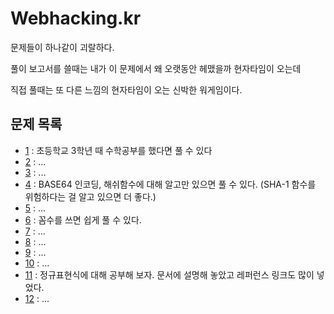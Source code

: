 # Webhacking.kr

문제들이 하나같이 괴랄하다.

풀이 보고서를 쓸때는 내가 이 문제에서 왜 오랫동안 헤맸을까 현자타임이 오는데

직접 풀때는 또 다른 느낌의 현자타임이 오는 신박한 워게임이다.

## 문제 목록

- [1](1.md) : 초등학교 3학년 때 수학공부를 했다면 풀 수 있다
- [2]() : ...
- [3]() : ...
- [4](4.md) : BASE64 인코딩, 해쉬함수에 대해 알고만 있으면 풀 수 있다. (SHA-1 함수를 위험하다는 걸 알고 있으면 더 좋다.)
- [5]() : ...
- [6](6.md) : 꼼수를 쓰면 쉽게 풀 수 있다.
- [7]() : ...
- [8]() : ...
- [9]() : ...
- [10]() : ...
- [11](11.md) : 정규표현식에 대해 공부해 보자. 문서에 설명해 놓았고 레퍼런스 링크도 많이 넣었다.
- [12]() : ...